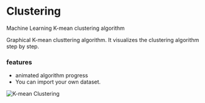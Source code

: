 # Clustering

Machine Learning K-mean clustering algorithm

Graphical K-mean clusttering algorithm. It visualizes the clustering algorithm step by step.

### features
* animated algorithm progress
* You can import your own dataset.

![K-mean Clustering](https://m-shaeri.ir/blog/wp-content/uploads/2021/05/K-mean.jpg)

